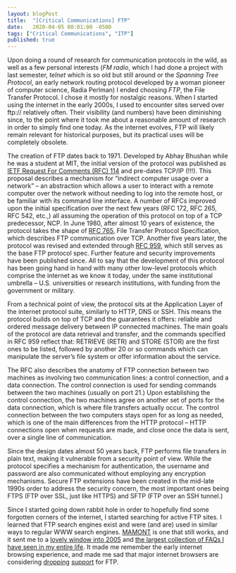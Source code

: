 ```yaml
---
layout: blogPost
title:  "[Critical Communications] FTP"
date:   2020-04-05 00:01:00 -0500
tags: ["Critical Communications", "ITP"]
published: true
---
```

Upon doing a round of research for communication protocols in the wild, as well as a few personal interests (*FM radio*, which I had done a project with last semester, *telnet* which is so old but still around or the *Spanning Tree Protocol*, an early network routing protocol developed by a woman pioneer of computer science, Radia Perlman) I ended choosing *FTP*, the File Transfer Protocol. I chose it mostly for nostalgic reasons. When I started using the internet in the early 2000s, I used to encounter sites served over ftp:// relatively often. Their visibility (and numbers) have been diminishing since, to the point where it took me about a reasonable amount of research in order to simply find one today. As the internet evolves, FTP will likely remain relevant for historical purposes, but its practical uses will be completely obsolete.

The creation of FTP dates back to 1971. Developed by Abhay Bhushan while he was a student at MIT, the initial version of the protocol was published as [IETF Request For Comments (RFC) 114](https://tools.ietf.org/html/rfc114) and pre-dates TCP/IP (!!!). This proposal describes a mechanism for “indirect computer usage over a network” – an abstraction which allows a user to interact with a remote computer over the network without needing to log into the remote host, or be familiar with its command line interface. A number of RFCs improved upon the initial specification over the next few years (RFC 172, RFC 265, RFC 542, etc.,) all assuming the operation of this protocol on top of a TCP predecessor, NCP. In June 1980, after almost 10 years of existence, the protocol takes the shape of [RFC 765](https://tools.ietf.org/html/rfc765), File Transfer Protocol Specification, which describes FTP communication over TCP. Another five years later, the protocol was revised and extended through [RFC 959](https://tools.ietf.org/html/rfc989), which still serves as the base FTP protocol spec. Further feature and security improvements have been published since. All to say that the development of this protocol has been going hand in hand with many other low-level protocols which comprise the internet as we know it today, under the same institutional umbrella – U.S. universities or research institutions, with funding from the government or military.

From a technical point of view, the protocol sits at the Application Layer of the internet protocol suite, similarly to HTTP, DNS or SSH. This means the protocol builds on top of TCP and the guarantees it offers: reliable and ordered message delivery between IP connected machines. The main goals of the protocol are data retrieval and transfer, and the commands specified in RFC 959 reflect that: RETRIEVE (RETR) and STORE (STOR) are the first ones to be listed, followed by another 20 or so commands which can manipulate the server’s file system or offer information about the service. 

The RFC also describes the anatomy of FTP connection between two machines as involving two communication lines: a control connection, and a data connection. The control connection is used for sending commands between the two machines (usually on port 21.) Upon establishing the control connection, the two machines agree on another set of ports for the data connection, which is where file transfers actually occur. The control connection between the two computers stays open for as long as needed, which is one of the main differences from the HTTP protocol – HTTP connections open when requests are made, and close once the data is sent, over a single line of communication.

Since the design dates almost 50 years back, FTP performs file transfers in plain text, making it vulnerable from a security point of view. While the protocol specifies a mechanism for authentication, the username and password are also communicated without employing any encryption mechanisms. Secure FTP extensions have been created in the mid-late 1990s order to address the security concern, the most important ones being FTPS (FTP over SSL, just like HTTPS) and SFTP (FTP over an SSH tunnel.) 

Since I started going down rabbit hole in order to hopefully find some forgotten corners of the internet, I started searching for active FTP sites. I learned that FTP search engines exist and were (and are) used in similar ways to regular WWW search engines. [MAMONT](https://www.mmnt.ru/int/) is one that still works, and it sent me to a [lovely window into 2005](ftp://212.85.110.14/Pub1/) and [the largest collection of FAQs I have seen in my entire life](ftp://ftp.lyx.org/pub/doc/faqs/). It made me remember the early internet browsing experience, and made me sad that major internet browsers are considering [dropping](https://www.pixelstech.net/article/1566007822-Google-plans-to-deprecate-FTP-URL-support-in-Chrome) [support](https://bugzilla.mozilla.org/show_bug.cgi?id=85464) for FTP. 

<br/>

<br/>

<br/>